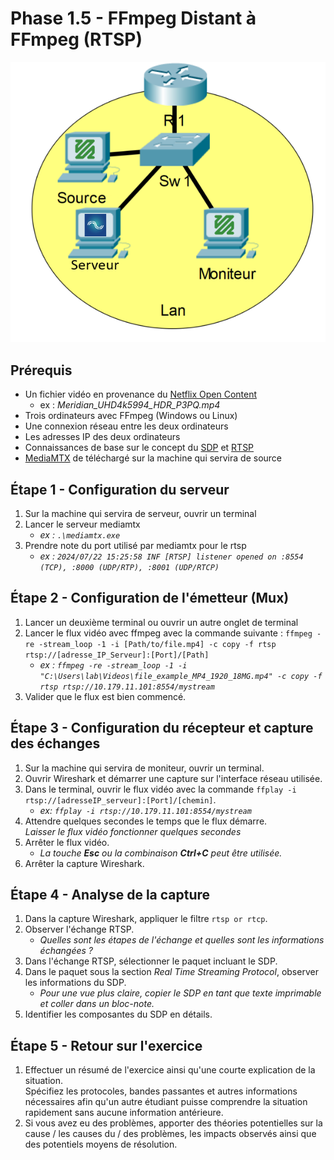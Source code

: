 # Phase 1.5 - FFmpeg Distant à FFmpeg (RTSP)
![Topologie](./img/Phase_1_S1.5_topologie2_resized.png)

## Prérequis
- Un fichier vidéo en provenance du [Netflix Open Content](https://opencontent.netflix.com/)
    - ex : *Meridian_UHD4k5994_HDR_P3PQ.mp4*
- Trois ordinateurs avec FFmpeg (Windows ou Linux)
- Une connexion réseau entre les deux ordinateurs
- Les adresses IP des deux ordinateurs
- Connaissances de base sur le concept du [SDP](https://en.wikipedia.org/wiki/Session_Description_Protocol) et [RTSP](https://www.rfc-editor.org/info/rfc2326)
- [MediaMTX](https://github.com/bluenviron/mediamtx/releases/latest) de téléchargé sur la machine qui servira de source

## Étape 1 - Configuration du serveur
1. Sur la machine qui servira de serveur, ouvrir un terminal
2. Lancer le serveur mediamtx
    - *ex : `.\mediamtx.exe`*
3. Prendre note du port utilisé par mediamtx pour le rtsp
    - *ex : `2024/07/22 15:25:58 INF [RTSP] listener opened on :8554 (TCP), :8000 (UDP/RTP), :8001 (UDP/RTCP)`*

## Étape 2 - Configuration de l'émetteur (Mux)
1. Lancer un deuxième terminal ou ouvrir un autre onglet de terminal
2. Lancer le flux vidéo avec ffmpeg avec la commande suivante : `ffmpeg -re -stream_loop -1 -i [Path/to/file.mp4] -c copy -f rtsp rtsp://[adresse_IP_Serveur]:[Port]/[Path]`
    - *ex : `ffmpeg -re -stream_loop -1 -i "C:\Users\lab\Videos\file_example_MP4_1920_18MG.mp4" -c copy -f rtsp rtsp://10.179.11.101:8554/mystream`*
3. Valider que le flux est bien commencé.

## Étape 3 - Configuration du récepteur et capture des échanges
1. Sur la machine qui servira de moniteur, ouvrir un terminal.
2. Ouvrir Wireshark et démarrer une capture sur l'interface réseau utilisée.
3. Dans le terminal, ouvrir le flux vidéo avec la commande `ffplay -i rtsp://[adresseIP_serveur]:[Port]/[chemin]`.
    - *ex: `ffplay -i rtsp://10.179.11.101:8554/mystream`*
4. Attendre quelques secondes le temps que le flux démarre.\
*Laisser le flux vidéo fonctionner quelques secondes*
5. Arrêter le flux vidéo.
    - *La touche **Esc** ou la combinaison ***Ctrl+C*** peut être utilisée.*
6. Arrêter la capture Wireshark.

## Étape 4 - Analyse de la capture
1. Dans la capture Wireshark, appliquer le filtre `rtsp or rtcp`.
2. Observer l'échange RTSP.
    - *Quelles sont les étapes de l'échange et quelles sont les informations échangées ?*
3. Dans l'échange RTSP, sélectionner le paquet incluant le SDP.
4. Dans le paquet sous la section *Real Time Streaming Protocol*, observer les informations du SDP.
    - *Pour une vue plus claire, copier le SDP en tant que texte imprimable et coller dans un bloc-note.*
5. Identifier les composantes du SDP en détails.

## Étape 5 - Retour sur l'exercice
1. Effectuer un résumé de l'exercice ainsi qu'une courte explication de la situation.\
Spécifiez les protocoles, bandes passantes et autres informations nécessaires afin qu'un autre étudiant puisse comprendre la situation rapidement sans aucune information antérieure.
2. Si vous avez eu des problèmes, apporter des théories potentielles sur la cause / les causes du / des problèmes, les impacts observés ainsi que des potentiels moyens de résolution.